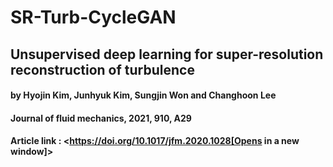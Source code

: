 # SR-Turb-CycleGAN
## Unsupervised deep learning for super-resolution reconstruction of turbulence
#### by Hyojin Kim, Junhyuk Kim, Sungjin Won and Changhoon Lee
#### Journal of fluid mechanics, 2021, 910, A29
#### Article link : <https://doi.org/10.1017/jfm.2020.1028[Opens in a new window]>
